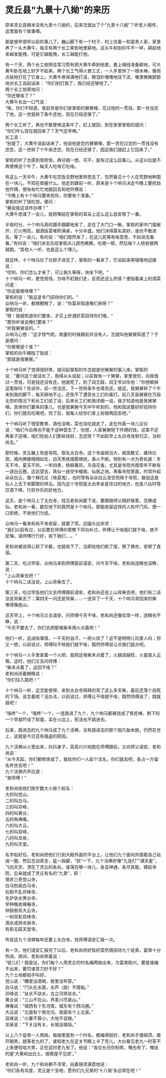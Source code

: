 # 灵丘县"九景十八拗"的来历

​原来灵丘县根本没有九景十八拗的，后来怎就出了个“九景十八拗”？听老人相传，这里面有个故事哩。

​那是很早很早以前的事儿了。巍山脚下有一个村子，村上住着一和富贵人家，家里养了一头大黄牛，每天有两个长工牵到地里耕地。这头牛和别的牛不一样，耕起地来越发能拽，可是它越能拽，长工越能打他。

​有一个天，两个长工依照往常习惯有把大黄牛牵到地里，套上绳线准备耕地，可大黄牛卧在地上好歹不起来。两个长工气得火冒三丈，一人手里拎了一根木棒，像雨点般地打在了它身上。大黄牛疼得满地打滚，眼泪扑噜噜地往下流，嘴里微微颤颤地对长工说起话来：
“你们别打我了，我已经还够他了。”  
两个长工惊奇地问：  
“你还够啥了？”  
大黄牛长出一口气说：  
“唉，你们不知道，我前世是你们家掌柜的舅舅哩，花过他的一贯钱，那一世没还了他，这一世我转了条牛还他，现在已经还够了。”

​两个长工听了，再也不敢使唤这条牛了，赶上就回，到在家里掌柜的就问：  
“你们咋么现在就回来了？天气还早哩。”  
​长工说：  
​“别提了，大黄牛说起话来了，他说他是您的舅舅哩，那一世花过您的一贯钱没有还您，这一世转了个牛来还您，现在已经还够了，因这我们就赶上它回来了。”

​掌柜的听了也感到很奇怪，再仔细一想，可不，是有过这么回事儿。从这以后就不再使唤这个牛了，每天人吃啥它吃啥。

​有这么一天中午，大黄牛吃完饭去野地里转悠去了，忽然看见十个人在荒野地畔围在一块儿，不知在商量什么。他走到跟前一听，原来是十个响马决定今晚上要抢劫他外甥，便匆匆忙忙地跑回去和他外甥说：  
​“今晚上有十个响马要来抢你，你要有个准备。”  
​掌柜的听了很吃惊，便问：  
​“舅说我这该咋办哩？”  
​大黄牛思谋了一会儿，就把嘴贴在掌柜的耳朵上这么这么低安顿了一番。

​半夜时分，十个响马真的蹑手蹑脚地来了，走在了大门口一瞅，掌柜的家中门窗敞开，灯火明亮，烟酒饭菜堆积满桌，十分丰盛。他们决得莫名其妙，谁也不敢进去。等了一会儿，有的说：“咱们既然来了，在这儿死等有啥意思，不如进去看看。”有的说：”咱们进去先给掌柜点儿颜色瞧瞧，吃喝一顿，然后每个人抢些银两就跑。“其他人一听，也是这么个理儿。

​就这样，十个响马壮了壮胆子进去了，掌柜的一看来了，忙站起来笑嘻嘻地迎接说：  
​”哎哟，你们怎么才来了，可让我久等呀，快坐下吧。“  
​十个响马一听，更觉奇怪，为啥不赶我们走，反而还这么热情？便指着桌上的酒菜问道：  
​”你这是做啥哩？“  
​掌柜的说：”我这是专门招待你们的。“  
​众响马一听，都楞瞪眼了，说：”你莫非知道俺们来呀？“  
​掌柜的说：  
”嗯！我就知道你们要来，才买上好酒好菜招待你们哩。“  
​”那你听谁说俺们要来？“  
​”听我舅舅说的。“  
​众响马心想：”这才怪气呢，商量的时候跟前并没有人，怎就叫他舅舅知道了？于是便问：  
​”你舅舅是个谁？“  
​掌柜的向牛棚指了指说：  
“那就是我舅舅。”

​十个响马听了觉得很好笑，就问起掌柜的牛怎就是你舅舅的事儿来。掌柜的说：“要问这个就话长了，我得从头说起；以前我有一个舅舅，家里很穷，向我借过一贯钱，可是钱还没有还，他就死了。到了阎王殿，阎王爷训斥他：“你想赖掉这笔账吗？告诉你，前一世没还，下一世转条牛也得去还。就这，我舅舅转了个牛来到我的脚下，每天耕地不止，还免不了遭受长工们的毒打。前几天我舅舅在万般无奈的情况下和长工们说了话，后来长工们和我详细一说，我才知道他是我舅舅哩。具体你们要来的事儿，也是我舅舅今天中午听到的，他和我说要好好招待你们，你们就先吃喝吧，完了后，我每人给你们拿上些银两回去吧。”

​十个响马听了很受教育，酒也没喝，菜也没吃就走了，走在外面一块儿议论说：“咱们今后再也不能干这种营生了，你想，人家舅舅短下外甥的钱，这辈不还再辈子还哩，咱们抢劫人们那些钱财，怎还呀？不如趁早上太白寺改邪归正，当和尚去。”

​那时候，灵丘巍上有座寺院，取名太白寺。这个寺庙相当大，阁高数丈，雄伟壮观，阁内佛像栩栩如生，白天黑夜烟雾缭绕，香火不断。特别有一点为奇处是：冬天不冷，夏天不热，一年四季，杨柳春风，鸟语花香。尤其是寺院外围常年不断有一道白云圈，远远望去，真似一座空中楼阁、仙居之地。再看寺院里面，时常升起朵朵白云，像个棉花瓜（啥莫鬼），也时常有朵朵白云凌空而降于寺院，据说这是仙人上去下来脚蹬的祥云。因为这个寺院是太白李金星住过的地方，也是八仙时常饮酒下棋，行欢作乐的好地方。

​这天，是个响马上了太白寺，找见老和尚跪下说，要跟随师父相好做善，念佛成仙。老和尚一看，跪在地下的竟然是十个响马，那能收留这样的人败坏门风，便一口拒绝，不收他们为徒。

​众响马一看来和尚不肯收留，就着了慌，边磕头边央求：  
​”我们以前有过，以后要在师傅的管教下将功补过，师傅让干啥我们就干啥，绝不反悔，请师傅行行好，收下我们....。“

​老和尚被说得心软了半截，也就收下了，当即给他们剃了度，换了佛衣，安顿了食宿。

​第二天，吃过早饭，众响马来到师傅面前请安，问今天干啥，老和尚连眼也没睁，说：  
​“上山背柴去吧！”  
​十个响马二话没说，上山背柴去了。

​第三天，吃过早饭他们又去师傅跟前请安，老和尚还说上山背柴去吧，他们有二话没说背柴去了；第四天一问还是背柴.......一连背了一千天，十个响马背回来的柴堆得像座山。

​这天早上，十个响马又去请安，问师傅今天干啥，老和尚还像往常一样，连眼也不睁，说：  
​“今天不要去了，你们去把那堆柴禾用火点着吧！”

​他们一听，这成啥事情，一千天的血汗，一把火烧了？这不是明明儿坑害人吗；但又一想，以前说过，师傅叫干啥我们就干啥，既然师傅说让点我们就点吧。

​十个响马一人手里拿着一个火把，就把这堆柴禾点着了，火越烧越旺，火苗直入云霄。这时，他们又去问师傅：  
​“柴禾点着了，这回干啥？”  
​老和尚闭着眼睛说：  
​“你们往入跳吧！”

​十个响马一听，这怎能使得，来到太白寺拜拜的背了这么多天柴，最后还落个烧死的下场。该怎着呢？没办法，以前说过，师傅让干啥就干啥，既然师傅说了，跳就跳吧！

​“嗡咚”一个，“嗡咚”一个，一连跳进了九个，九个响马都被烧成了焦疙棒，剩下的一个早就吓成了软蛋，呆在火边上，死活也不跳进去。

​后来，跳进去的九个响马成了九个活佛，没有跳进去的那个因凡胎未脱，仍然在世上，这就是今日还有强盗的原因。

​九个活佛从火里出来，抖抖身子，高高兴兴地跑在师傅跟前，又向师父请安，老和尚说：  
​“从今天起，你们都修炼成了，我给你们一人起个法名，你们就去吧，各占一方留名传世去吧！”  
​九个活佛齐声应道：  
“谢师傅！”

​老和尚给他们按岁数大小挨个起名：  
​大的叫觉山，  
​二的叫白马，  
​三的叫邓峰，  
​四的叫黄台，  
​五的角禅庵，  
​六的叫大云，  
​七的叫双峰，  
​八的叫龙泉，  
​九的叫天堂。

​名字起好后，老和尚把他们引到大殿外面的平台上，让他们九个面向外围着自己站成一圈，然后念动真言，猛一跺脚，“欻”一下，九个活佛好像“九连灯”“满天星”，飞向天空，漂在了灵丘的各处。谁落在哪一块儿，各显神通，各尽其能，建起寺院，后来就成了灵丘有名的“九景”，即：  
​塔井三奇觉山寺，  
​白马刨泉白马寺，  
​松柏不乱邓峰寺，  
​毛驴驮水黄台寺，  
​早种晚收禅庵寺，  
​钟鼓倒吊大云寺，  
​一树双影双峰寺，  
​滴水成钟龙泉寺，  
​有影无踪天堂寺。

​传说这九个活佛每年还要上太白寺，找师傅请安汇报一次。

​有一次，他们请安汇报完了以后，老和尚将好饭好菜热情招待九个徒弟，宴席十分热闹。席间，老和尚笑着说：  
​“徒儿们！我提议，你们每个人用灵丘的村名编两拗出来，为宴席助兴。要是谁编不出来，要罚谁苦力好不好？”  
​九个土地都拍手叫好。  
​觉山说：“糟里没酒喝，梭里没布穿。”  
​白马说：“门头在水面，水芦（路）不撑船。”  
​邓峰说：“驮水不驮水，古之河常驮水。”  
​黄台说：“三山不在山，荞麦川尽是山。”  
​禅庵说：“城西有个东河南，城东有个西马圈。”  
​大云说：“北面有个南兑沟，南面有个上北泉。”  
​双峰说：“小寨不算小，大地不显眼。”  
​龙泉说：“下关没有关，长城没城垣。”

​以上八个徒弟一人两拗，每拗里面有一个村名，都编得挺好，老和尚手理胡须，眉开眼笑，就等老九的了，谁知老九在这关节眼上卡了壳儿，大伙看见老九一时答不上来便哈哈大笑，正在这时老九有了。他说：“各位长兄你别笑，俺也有了，俺说的是‘大黄岭出白土，烟熏崖不见炭’。”

​老和尚一听，九个和尚都不寻常，拈着胡须满意地说：  
​“你们各有风度，灵丘是个宝地，愿你们九兄弟的‘十八拗’永远常在吧！”
